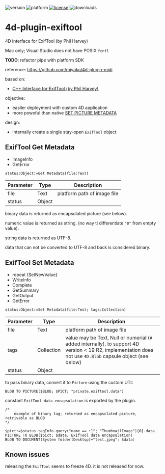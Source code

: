 ![version](https://img.shields.io/badge/version-19%2B-5682DF)
![platform](https://img.shields.io/static/v1?label=platform&message=mac-intel%20|%20mac-arm&color=blue)
[![license](https://img.shields.io/github/license/miyako/4d-plugin-exiftool)](LICENSE)
![downloads](https://img.shields.io/github/downloads/miyako/4d-plugin-exiftool/total)

# 4d-plugin-exiftool
4D interface for ExifTool (by Phil Harvey)

Mac only; Visual Studio does not have POSIX `fcntl`

**TODO**: refactor pipe with platform SDK

reference: https://github.com/miyako/4d-plugin-midi

based on:

* [C++ Interface for ExifTool (by Phil Harvey)](https://exiftool.org/cpp_exiftool/)

objective:

* easiler deployment with custom 4D application
* more poweful than native [SET PICTURE METADATA](https://doc.4d.com/4Dv19/4D/19.1/SET-PICTURE-METADATA.301-5652803.en.html)

design:

* internally create a single stay-open `ExifTool` object

## ExifTool Get Metadata

* ImageInfo
* GetError

```4d
status:Object:=Get Metadata(file:Text)
```
|Parameter|Type|Description|
|-|-|-|
|file|Text|platform path of image file|
|status|Object||

binary data is returned as encapsulated picture (see below).

numeric value is returned as string. (no way ti differentiate `"0"` from empty value).

string data is returned as UTF-8.

data that can not be converted to UTF-8 and back is considered binary.

## ExifTool Set Metadata

* repeat {SetNewValue}
* WriteInfo
* Complete
* GetSummary
* GetOutput
* GetError

```4d
status:Object:=Set Metadata(file:Text; tags:Collection)
```

|Parameter|Type|Description|
|-|-|-|
|file|Text|platform path of image file|
|tags|Collection|value may be Text, Null or numerial (`#` added internally). to support 4D version < 19 R2, implementation does not use `4D.Blob` capsule object (see below)|
|status|Object||

to pass binary data, convert it to `Picture` using the custom UTI:

```4d
BLOB TO PICTURE($BLOB; $PICT; "private.exiftool.data")
```

constant `ExifTool data encapsulation` is exported by the plugin.

```4d
/*
	example of binary tag; returned as encapsulated picture, retrivable as BLOB
*/

$pict:=$status.tagInfo.query("name == :1"; "ThumbnailImage")[0].data
PICTURE TO BLOB($pict; $data; ExifTool data encapsulation)
BLOB TO DOCUMENT(System folder(Desktop)+"test.jpeg"; $data)
```

## Known issues

releasing the `ExifTool` seems to freeze 4D. it is not released for now.
